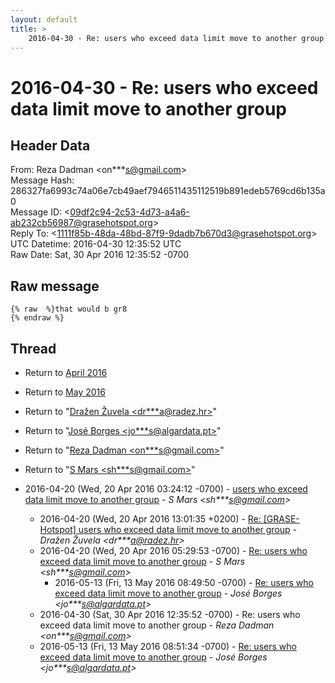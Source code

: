 ```yaml
---
layout: default
title: >
    2016-04-30 - Re: users who exceed data limit move to another group
---
```


# 2016-04-30 - Re: users who exceed data limit move to another group

## Header Data

From: Reza Dadman \<on***s@gmail.com\><br>
Message Hash: 286327fa6993c74a06e7cb49aef7946511435112519b891edeb5769cd6b135a0<br>
Message ID: \<09df2c94-2c53-4d73-a4a6-ab232cb56987@grasehotspot.org\><br>
Reply To: \<1111f85b-48da-48bd-87f9-9dadb7b670d3@grasehotspot.org\><br>
UTC Datetime: 2016-04-30 12:35:52 UTC<br>
Raw Date: Sat, 30 Apr 2016 12:35:52 -0700<br>

## Raw message

```
{% raw  %}that would b gr8
{% endraw %}
```

## Thread

+ Return to [April 2016](/archive/2016/04)
+ Return to [May 2016](/archive/2016/05)

+ Return to "[Dražen Žuvela <dr***a<span>@</span>radez.hr>](/authors/dr___a_at_radez_hr)"
+ Return to "[José Borges <jo***s<span>@</span>algardata.pt>](/authors/jo___s_at_algardata_pt)"
+ Return to "[Reza Dadman <on***s<span>@</span>gmail.com>](/authors/on___s_at_gmail_com)"
+ Return to "[S Mars <sh***s<span>@</span>gmail.com>](/authors/sh___s_at_gmail_com)"

+ 2016-04-20 (Wed, 20 Apr 2016 03:24:12 -0700) - [users who exceed data limit move to another group](/archive/2016/04/3d61b01adeed60f8529ffe8913f49072153e95e43e84d508dbdd3909d3933b2e) - _S Mars \<sh***s@gmail.com\>_
  + 2016-04-20 (Wed, 20 Apr 2016 13:01:35 +0200) - [Re: [GRASE-Hotspot] users who exceed data limit move to another group](/archive/2016/04/7cabab5f14e875a0026e1ea4ba4e72a6ab053ea77c101eaa66dc25eb312a4048) - _Dražen Žuvela \<dr***a@radez.hr\>_
  + 2016-04-20 (Wed, 20 Apr 2016 05:29:53 -0700) - [Re: users who exceed data limit move to another group](/archive/2016/04/7afcaecafb86c1b7c218e4af4847e17764afd178c864a08d65d9d4fb0dd39729) - _S Mars \<sh***s@gmail.com\>_
    + 2016-05-13 (Fri, 13 May 2016 08:49:50 -0700) - [Re: users who exceed data limit move to another group](/archive/2016/05/af4ec4abe82199bf2a32cbc8e199d544157bba4a3aa7f5dfd36684626e28e897) - _José Borges \<jo***s@algardata.pt\>_
  + 2016-04-30 (Sat, 30 Apr 2016 12:35:52 -0700) - Re: users who exceed data limit move to another group - _Reza Dadman \<on***s@gmail.com\>_
  + 2016-05-13 (Fri, 13 May 2016 08:51:34 -0700) - [Re: users who exceed data limit move to another group](/archive/2016/05/05cc25871945fb4d7e6286a976c5ff54a342c34c134b95fdd668fb28ab4c10c8) - _José Borges \<jo***s@algardata.pt\>_

